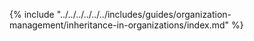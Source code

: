 {% include "../../../../../../includes/guides/organization-management/inheritance-in-organizations/index.md" %}
